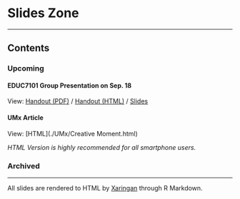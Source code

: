 # Slides Zone

---

## Contents

### Upcoming

#### EDUC7101 Group Presentation on Sep. 18
View: [Handout (PDF)](EDUC7101P-0918.pdf) / [Handout (HTML)](EDUC7101H-0918.html) / [Slides](EDUC7101S-0918.html)

#### UMx Article
View: [HTML](./UMx/Creative Moment.html)

*HTML Version is highly recommended for all smartphone users.*

### Archived

---

All slides are rendered to HTML by [Xaringan](https://github.com/yihui/xaringan) through R Markdown.
